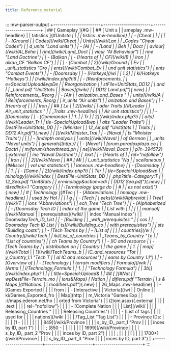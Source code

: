 ```yaml
---
title: Reference_material
---
```


::: mw-parser-output
+-----------------------+-----------------------+-----------------------+
| ## [ Gameplay ]{#G | | ## [ Unit s |
| ameplay .mw-headline} | | tatistics ]{#Unit*sta |
| | | tistics .mw-headline} |
| - [Cheat | | |
| | | - [Ground |
| Codes](/wiki/Cheat | | Units](/wiki/Lan |
| \_Codes "Cheat Codes") | | d_units "Land units") |
| - [AI | | - [Land |
| Beh | | Doct |
| aviour](/wiki/AI_Beha | | rine](/wiki/Land_Doct |
| viour "AI Behaviour") | | rine "Land Doctrine") |
| - [Balkan | | - [Hearts of |
| CF](/wiki/B | | Iron |
| alkan_CF "Balkan CF") | | |
| - [Combat | | 2](/wiki/Ground |
| Ev | | \_unit_statistics "Gro |
| ents](/wiki/Combat_Ev | | und unit statistics") |
| ents "Combat Events") | | - [Doomsday |
| - [Hotkeys](/wi | | 1.2] |
| ki/Hotkeys "Hotkeys") | | (/wiki/index.php?titl |
| - [Reinforcements, | | e=Special:Upload&wpDe |
| Reorganization | | stFile=UnitStats_DD12 |
| and | | _Land.pdf "UnitStats |
| Bases](/wiki/ | | DD12 Land.pdf"){.new} |
| Reinforcements,\_Reorg | | - [Air |
| anization_and_Bases " | | units](/wiki/A |
| Reinforcements, Reorg | | ir_units "Air units") |
| anization and Bases") | | - [Hearts of |
| | | Iron |
| ## [ Le | | 2](/wiki/ |
| ader Traits ]{#Leader | | Air_unit_statistics " |
| \_Traits .mw-headline} | | Air unit statistics") |
| | | - [Doomsday |
| - [Commander | | 1. |
| Tr | | 2](/wiki/index.php?ti |
| aits](/wiki/Leader_Tr | | tle=Special:Upload&wp |
| aits "Leader Traits") | | DestFile=UnitStats_DD |
| - [Minister | | 12_Air.pdf "UnitStats |
| Traits | | DD12 Air.pdf"){.new} |
| ](/wiki/Minister_Trai | | - [Naval |
| ts "Minister Traits") | | |
| - [Indepth analysis | | units](/wiki/Naval |
| of German | | \_units "Naval units") |
| generals](http:// | | - [Naval |
| forum.paradoxplaza.co | | Doctri |
| m/forum/showthread.ph | | ne](/wiki/Naval_Doctr |
| p?t=394572){.external | | ine "Naval Doctrine") |
| .text | | - [Hearts of |
| rel="nofollow"} | | Iron |
| | | 2](/wiki/Nava |
| ## [ Mi | | l_unit_statistics "Na |
| scellaneous ]{#Miscel | | val unit statistics") |
| laneous .mw-headline} | | - [Doomsday |
| | | 1. |
| - [Game | | 2](/wiki/index.php?ti |
| Ter | | tle=Special:Upload&wp |
| minology](/wiki/index | | DestFile=UnitStats_DD |
| .php?title=Category:T | | 12_Sea.pdf "UnitStats |
| erminology&action=edi | | DD12 Sea.pdf"){.new} |
| t&redlink=1 "Category | | |
| :Terminology (page do | | # |
| es not exist)"){.new} | | # [ Technology ]{#Tec |
| - [Abbreviations | | hnology .mw-headline} |
| used by HoI | | |
| g | | - [Tech |
| eeks](/wiki/Abbreviat | | Tree](/wiki/T |
| ions "Abbreviations") | | ech_Tree "Tech Tree") |
| - [Alphabetized | | - [Doomsday Tech ID |
| index of the game | | List with |
| | | |
| manual](/wiki/Manual* | | prerequisites](/wiki/ |
| index "Manual index") | | Doomsday*Tech_ID_List |
| - [Building | | _with_prerequisites " |
| cos | | Doomsday Tech ID List |
| ts](/wiki/Building_co | | with prerequisites") |
| sts "Building costs") | | - [Tech Teams by |
| - [List of | | |
| countries](/w | | Country](/wiki/Tech |
| iki/List_of_countries | | \_Teams_by_Country "Te |
| "List of countries") | | ch Teams by Country") |
| - [IC and resource | | - [Tech Teams by |
| distribution on | | Country |
| the game | | 1. |
| map](/wiki/Total* | | 1](/wiki/Tech*Teams_b |
| IC_and_resources "Tot | | y_Country_1.1 "Tech T |
| al IC and resources") | | eams by Country 1.1") |
| - [Overview of | | - [Technology |
| terrain modifiers | | Formula](/wik |
| (Arma | | i/Technology_Formula |
| 1. | | "Technology Formula") |
| 3b)](/wiki/index.php? | | |
| title=Special:Upload& | | ## [ ]{#Nat |
| wpDestFile=Terrain_mo | | ions*&_Maps} [ Nation |
| difiers.pdf "Terrain | | s & Maps ]{#Nations_. |
| modifiers.pdf"){.new} | | 26_Maps .mw-headline} |
| - [Games Exported | | |
| from | | - [Interactive |
| Victoria](/wi | | Online |
| ki/Games_Exported_fro | | Map](http |
| m_Victoria "Games Exp | | ://maps.ederon.net/ho |
| orted from Victoria") | | i2iom.aspx){.external |
| | | .text |
| | | rel="nofollow"} |
| | | - [Complete Nation |
| | | List](/wiki/ |
| | | Releasing_Countries " |
| | | Releasing Countries") |
| | | - [List of tags |
| | | used for |
| | | nations](/wiki |
| | | /Tag_List "Tag List") |
| | | - Province IDs: |
| | | [1 - |
| | | |
| | | 849](/wiki/Province |
| | | s_by_ID,\_part_1 "Prov |
| | | inces by ID, part 1") |
| | | ; [850 - |
| | | |
| | | 1699](/wiki/Province |
| | | s_by_ID,\_part_2 "Prov |
| | | inces by ID, part 2") |
| | | ; |
| | | [ |
| | | 1700+](/wiki/Province |
| | | s_by_ID,\_part_3 "Prov |
| | | inces by ID, part 3") |
+-----------------------+-----------------------+-----------------------+
:::
